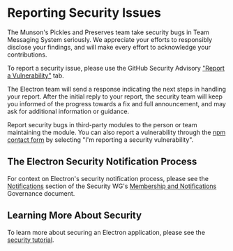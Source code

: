 # Reporting Security Issues

The Munson's Pickles and Preserves team take security bugs in Team Messaging System seriously. We appreciate your efforts to responsibly disclose your findings, and will make every effort to acknowledge your contributions.

To report a security issue, please use the GitHub Security Advisory ["Report a Vulnerability"](https://github.com/electron/electron/security/advisories/new) tab.

The Electron team will send a response indicating the next steps in handling your report. After the initial reply to your report, the security team will keep you informed of the progress towards a fix and full announcement, and may ask for additional information or guidance.

Report security bugs in third-party modules to the person or team maintaining the module. You can also report a vulnerability through the [npm contact form](https://www.npmjs.com/support) by selecting "I'm reporting a security vulnerability".

## The Electron Security Notification Process

For context on Electron's security notification process, please see the [Notifications](https://github.com/electron/governance/blob/main/wg-security/membership-and-notifications.md#notifications) section of the Security WG's [Membership and Notifications](https://github.com/electron/governance/blob/main/wg-security/membership-and-notifications.md) Governance document.

## Learning More About Security

To learn more about securing an Electron application, please see the [security tutorial](docs/tutorial/security.md).
